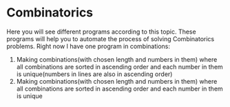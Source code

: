 # Combinatorics
Here you will see different programs according to this topic. These programs will help you to automate the process of solving Combinatorics problems. Right now I have one program in combinations:
1) Making combinations(with chosen length and numbers in them) where all combinations are sorted in ascending order and each number in them is unique(numbers in lines are also in ascending order)
2) Making combinations(with chosen length and numbers in them) where all combinations are sorted in ascending order and each number in them is unique
